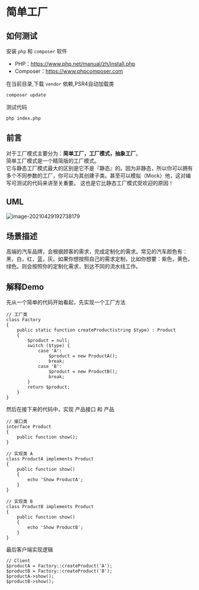 # 简单工厂

## 如何测试

安装 `php` 和 `composer` 软件

- PHP：https://www.php.net/manual/zh/install.php
- Composer：https://www.phpcomposer.com

在当前目录,下载 `vendor` 依赖,PSR4自动加载类

```bash
composer update
```

测试代码

```shell
php index.php
```

## 前言

对于工厂模式主要分为：**简单工厂，工厂模式，抽象工厂**。  
简单工厂模式是一个精简版的工厂模式。  
它与静态工厂模式最大的区别是它不是『静态』的。因为非静态，所以你可以拥有多个不同参数的工厂，你可以为其创建子类。甚至可以模拟（Mock）他，这对编写可测试的代码来讲至关重要。 这也是它比静态工厂模式受欢迎的原因！

## UML

![image-20210429192738179](http://img.github.mailjob.net/20210429192739.png)

## 场景描述

高端的汽车品牌，会根据顾客的需求，完成定制化的需求。常见的汽车颜色有：黑，白，红，蓝，灰。如果你想按照自己的需求定制，比如你想要：紫色，黄色，绿色。则会按照你的定制化需求，到达不同的流水线工作。


## 解释Demo

先从一个简单的代码开始看起，先实现一个工厂方法

```
// 工厂类
class Factory
{
    public static function createProduct(string $type) : Product
    {
        $product = null;
        switch ($type) {
            case 'A':
                $product = new ProductA();
                break;
            case 'B':
                $product = new ProductB();
                break;
        }
        return $product;
    }
}
```

然后在接下来的代码中，实现 产品接口 和 产品

```
// 接口类
interface Product
{
    public function show();
}

// 实现类 A
class ProductA implements Product
{
    public function show()
    {
        echo 'Show ProductA';
    }
}

// 实现类 B
class ProductB implements Product
{
    public function show()
    {
        echo 'Show ProductB';
    }
}
```

最后客户端实现逻辑

```
// Client
$productA = Factory::createProduct('A');
$productB = Factory::createProduct('B');
$productA->show();
$productB->show();
```
